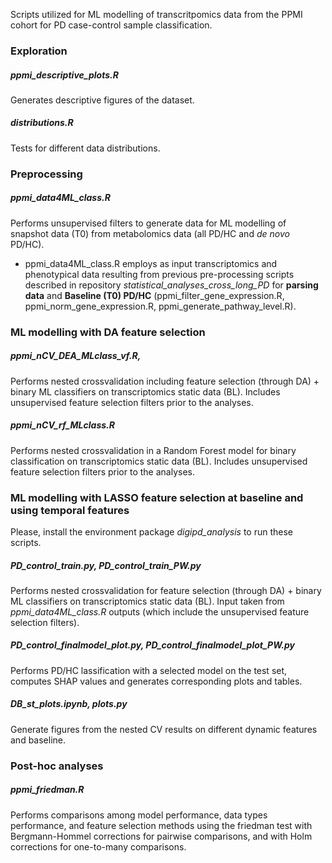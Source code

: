 Scripts utilized for ML modelling of transcritpomics data from the PPMI cohort for PD case-control sample classification.


### Exploration 

##### ppmi_descriptive_plots.R
Generates descriptive figures of the dataset.

##### distributions.R
Tests for different data distributions.


### Preprocessing

##### ppmi_data4ML_class.R
Performs unsupervised filters to generate data for ML modelling of snapshot data (T0) from metabolomics data (all PD/HC and *de novo* PD/HC).

* ppmi_data4ML_class.R employs as input transcriptomics and phenotypical data resulting from previous pre-processing scripts described in repository *statistical_analyses_cross_long_PD* for **parsing data** and **Baseline (T0) PD/HC** (ppmi_filter_gene_expression.R, ppmi_norm_gene_expression.R, ppmi_generate_pathway_level.R). 



### ML modelling with DA feature selection

##### ppmi_nCV_DEA_MLclass_vf.R, 
Performs nested crossvalidation including feature selection (through DA) + binary ML classifiers on transcriptomics static data (BL). Includes unsupervised feature selection filters prior to the analyses.

##### ppmi_nCV_rf_MLclass.R
Performs nested crossvalidation in a Random Forest model for binary classification on transcriptomics static data (BL). Includes unsupervised feature selection filters prior to the analyses.


### ML modelling with LASSO feature selection at baseline and using temporal features

Please, install the environment package *digipd_analysis* to run these scripts.

##### PD_control_train.py, PD_control_train_PW.py
Performs nested crossvalidation for feature selection (through DA) + binary ML classifiers on transcriptomics static data (BL). Input taken from *ppmi_data4ML_class.R* outputs (which include the unsupervised feature selection filters).

##### PD_control_finalmodel_plot.py, PD_control_finalmodel_plot_PW.py
Performs PD/HC lassification with a selected model on the test set,  computes SHAP values and generates corresponding plots and tables.

##### DB_st_plots.ipynb, plots.py
Generate figures from the nested CV results on different dynamic features and baseline.



### Post-hoc analyses

##### ppmi_friedman.R
Performs comparisons among model performance, data types performance, and feature selection methods using the friedman test with Bergmann-Hommel corrections for pairwise comparisons, and with Holm corrections for one-to-many comparisons.



